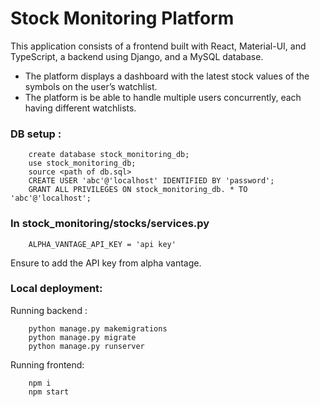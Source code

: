 # Stock Monitoring Platform

This application consists of a frontend built with React, Material-UI, and TypeScript, a backend using Django, and a MySQL database.

- The platform displays a dashboard with the latest stock values of the symbols on the
user’s watchlist.
- The platform is be able to handle multiple users concurrently, each having different
watchlists.

### DB setup :
```
    create database stock_monitoring_db;
	use stock_monitoring_db;
	source <path of db.sql>
	CREATE USER 'abc'@'localhost' IDENTIFIED BY 'password';
	GRANT ALL PRIVILEGES ON stock_monitoring_db. * TO 'abc'@'localhost';

```

### In stock_monitoring/stocks/services.py
```    
    ALPHA_VANTAGE_API_KEY = 'api key'
```
Ensure to add the API key from alpha vantage.

### Local deployment:

Running backend :
```
    python manage.py makemigrations
    python manage.py migrate
    python manage.py runserver 
```    

Running frontend:
```
    npm i
    npm start
```


